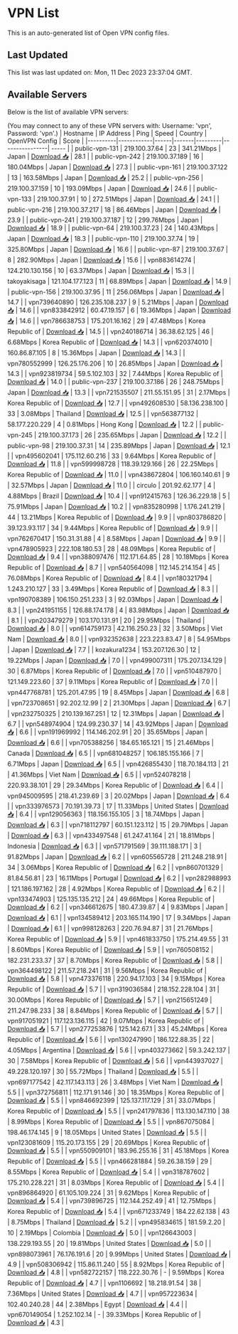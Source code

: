 # VPN List

This is an auto-generated list of Open VPN config files.

## Last Updated

This list was last updated on: Mon, 11 Dec 2023 23:37:04 GMT.

## Available Servers

Below is the list of available VPN servers:

(You may connect to any of these VPN servers with: Username: 'vpn', Password: 'vpn'.)
| Hostname | IP Address | Ping | Speed | Country | OpenVPN Config | Score |
|----------|------------|------|-------|---------|----------------| ----- |
| public-vpn-131 | 219.100.37.64 | 23 | 341.21Mbps | Japan | [Download 📥](./configs/server_0_JP.ovpn) | 28.1 |
| public-vpn-242 | 219.100.37.189 | 16 | 180.04Mbps | Japan | [Download 📥](./configs/server_1_JP.ovpn) | 27.3 |
| public-vpn-161 | 219.100.37.122 | 13 | 163.58Mbps | Japan | [Download 📥](./configs/server_2_JP.ovpn) | 25.2 |
| public-vpn-256 | 219.100.37.159 | 10 | 193.09Mbps | Japan | [Download 📥](./configs/server_3_JP.ovpn) | 24.6 |
| public-vpn-133 | 219.100.37.91 | 10 | 272.51Mbps | Japan | [Download 📥](./configs/server_4_JP.ovpn) | 24.1 |
| public-vpn-216 | 219.100.37.217 | 18 | 86.46Mbps | Japan | [Download 📥](./configs/server_5_JP.ovpn) | 23.9 |
| public-vpn-241 | 219.100.37.187 | 12 | 299.76Mbps | Japan | [Download 📥](./configs/server_6_JP.ovpn) | 18.9 |
| public-vpn-64 | 219.100.37.23 | 24 | 140.43Mbps | Japan | [Download 📥](./configs/server_7_JP.ovpn) | 18.3 |
| public-vpn-110 | 219.100.37.74 | 19 | 325.80Mbps | Japan | [Download 📥](./configs/server_8_JP.ovpn) | 16.6 |
| public-vpn-87 | 219.100.37.67 | 8 | 282.90Mbps | Japan | [Download 📥](./configs/server_9_JP.ovpn) | 15.6 |
| vpn883614274 | 124.210.130.156 | 10 | 63.37Mbps | Japan | [Download 📥](./configs/server_10_JP.ovpn) | 15.3 |
| takoyakisaga | 121.104.177.123 | 11 | 68.89Mbps | Japan | [Download 📥](./configs/server_11_JP.ovpn) | 14.9 |
| public-vpn-156 | 219.100.37.95 | 11 | 256.06Mbps | Japan | [Download 📥](./configs/server_12_JP.ovpn) | 14.7 |
| vpn739640890 | 126.235.108.237 | 9 | 5.21Mbps | Japan | [Download 📥](./configs/server_13_JP.ovpn) | 14.6 |
| vpn833842912 | 60.47.19.157 | 6 | 19.36Mbps | Japan | [Download 📥](./configs/server_14_JP.ovpn) | 14.6 |
| vpn786638753 | 175.201.16.162 | 29 | 47.48Mbps | Korea Republic of | [Download 📥](./configs/server_15_KR.ovpn) | 14.5 |
| vpn240186714 | 36.38.62.125 | 46 | 6.68Mbps | Korea Republic of | [Download 📥](./configs/server_16_KR.ovpn) | 14.3 |
| vpn620374010 | 160.86.87.105 | 8 | 15.36Mbps | Japan | [Download 📥](./configs/server_17_JP.ovpn) | 14.3 |
| vpn780552999 | 126.25.176.206 | 10 | 26.85Mbps | Japan | [Download 📥](./configs/server_18_JP.ovpn) | 14.3 |
| vpn923819734 | 59.5.102.103 | 32 | 7.44Mbps | Korea Republic of | [Download 📥](./configs/server_19_KR.ovpn) | 14.0 |
| public-vpn-237 | 219.100.37.186 | 26 | 248.75Mbps | Japan | [Download 📥](./configs/server_20_JP.ovpn) | 13.3 |
| vpn721535507 | 211.55.151.95 | 31 | 2.17Mbps | Korea Republic of | [Download 📥](./configs/server_21_KR.ovpn) | 12.7 |
| vpn492608530 | 58.136.238.100 | 33 | 3.08Mbps | Thailand | [Download 📥](./configs/server_22_TH.ovpn) | 12.5 |
| vpn563877132 | 58.177.220.229 | 4 | 0.81Mbps | Hong Kong | [Download 📥](./configs/server_23_HK.ovpn) | 12.2 |
| public-vpn-245 | 219.100.37.173 | 26 | 235.65Mbps | Japan | [Download 📥](./configs/server_24_JP.ovpn) | 12.2 |
| public-vpn-98 | 219.100.37.31 | 14 | 235.89Mbps | Japan | [Download 📥](./configs/server_25_JP.ovpn) | 12.1 |
| vpn495602041 | 175.112.60.216 | 33 | 9.64Mbps | Korea Republic of | [Download 📥](./configs/server_26_KR.ovpn) | 11.8 |
| vpn599998728 | 118.39.129.166 | 26 | 22.25Mbps | Korea Republic of | [Download 📥](./configs/server_27_KR.ovpn) | 11.0 |
| vpn438672804 | 106.160.140.61 | 9 | 32.57Mbps | Japan | [Download 📥](./configs/server_28_JP.ovpn) | 11.0 |
| circulo | 201.92.62.177 | 4 | 4.88Mbps | Brazil | [Download 📥](./configs/server_29_BR.ovpn) | 10.4 |
| vpn912415763 | 126.36.229.18 | 5 | 75.91Mbps | Japan | [Download 📥](./configs/server_30_JP.ovpn) | 10.2 |
| vpn835280998 | 1.176.241.219 | 44 | 13.21Mbps | Korea Republic of | [Download 📥](./configs/server_31_KR.ovpn) | 9.9 |
| vpn803786820 | 39.123.93.117 | 34 | 9.44Mbps | Korea Republic of | [Download 📥](./configs/server_32_KR.ovpn) | 9.9 |
| vpn762670417 | 150.31.31.88 | 4 | 8.58Mbps | Japan | [Download 📥](./configs/server_33_JP.ovpn) | 9.9 |
| vpn478905923 | 222.108.180.53 | 28 | 48.09Mbps | Korea Republic of | [Download 📥](./configs/server_34_KR.ovpn) | 9.4 |
| vpn388097476 | 112.171.64.85 | 28 | 10.18Mbps | Korea Republic of | [Download 📥](./configs/server_35_KR.ovpn) | 8.7 |
| vpn540564098 | 112.145.214.154 | 45 | 76.08Mbps | Korea Republic of | [Download 📥](./configs/server_36_KR.ovpn) | 8.4 |
| vpn180321794 | 1.243.210.127 | 33 | 3.49Mbps | Korea Republic of | [Download 📥](./configs/server_37_KR.ovpn) | 8.3 |
| vpn190708389 | 106.150.251.233 | 3 | 92.03Mbps | Japan | [Download 📥](./configs/server_38_JP.ovpn) | 8.3 |
| vpn241951155 | 126.88.174.178 | 4 | 83.98Mbps | Japan | [Download 📥](./configs/server_39_JP.ovpn) | 8.1 |
| vpn203479279 | 103.170.131.91 | 20 | 29.95Mbps | Thailand | [Download 📥](./configs/server_40_TH.ovpn) | 8.0 |
| vpn614759173 | 42.116.250.23 | 32 | 3.50Mbps | Viet Nam | [Download 📥](./configs/server_41_VN.ovpn) | 8.0 |
| vpn932352638 | 223.223.83.47 | 8 | 54.95Mbps | Japan | [Download 📥](./configs/server_42_JP.ovpn) | 7.7 |
| kozakura1234 | 153.207.126.30 | 12 | 19.22Mbps | Japan | [Download 📥](./configs/server_43_JP.ovpn) | 7.0 |
| vpn499007311 | 175.207.134.129 | 30 | 6.87Mbps | Korea Republic of | [Download 📥](./configs/server_44_KR.ovpn) | 7.0 |
| vpn510487970 | 121.149.223.60 | 37 | 9.11Mbps | Korea Republic of | [Download 📥](./configs/server_45_KR.ovpn) | 7.0 |
| vpn447768781 | 125.201.47.95 | 19 | 8.45Mbps | Japan | [Download 📥](./configs/server_46_JP.ovpn) | 6.8 |
| vpn723708651 | 92.202.12.99 | 2 | 21.30Mbps | Japan | [Download 📥](./configs/server_47_JP.ovpn) | 6.7 |
| vpn232750325 | 210.139.167.251 | 12 | 12.31Mbps | Japan | [Download 📥](./configs/server_48_JP.ovpn) | 6.7 |
| vpn548974904 | 124.99.230.37 | 14 | 43.92Mbps | Japan | [Download 📥](./configs/server_49_JP.ovpn) | 6.6 |
| vpn191969992 | 114.146.202.91 | 20 | 35.65Mbps | Japan | [Download 📥](./configs/server_50_JP.ovpn) | 6.6 |
| vpn705388256 | 184.65.165.121 | 15 | 21.46Mbps | Canada | [Download 📥](./configs/server_51_CA.ovpn) | 6.5 |
| vpn681048257 | 106.185.155.166 | 7 | 6.71Mbps | Japan | [Download 📥](./configs/server_52_JP.ovpn) | 6.5 |
| vpn426855430 | 118.70.184.113 | 21 | 41.36Mbps | Viet Nam | [Download 📥](./configs/server_53_VN.ovpn) | 6.5 |
| vpn524078218 | 220.93.38.101 | 29 | 29.34Mbps | Korea Republic of | [Download 📥](./configs/server_54_KR.ovpn) | 6.4 |
| vpn945009595 | 218.41.239.69 | 3 | 20.02Mbps | Japan | [Download 📥](./configs/server_55_JP.ovpn) | 6.4 |
| vpn333976573 | 70.191.39.73 | 17 | 11.33Mbps | United States | [Download 📥](./configs/server_56_US.ovpn) | 6.4 |
| vpn129056363 | 118.156.155.105 | 3 | 18.74Mbps | Japan | [Download 📥](./configs/server_57_JP.ovpn) | 6.3 |
| vpn718112797 | 60.151.123.112 | 15 | 29.79Mbps | Japan | [Download 📥](./configs/server_58_JP.ovpn) | 6.3 |
| vpn433497548 | 61.247.41.164 | 21 | 18.81Mbps | Indonesia | [Download 📥](./configs/server_59_ID.ovpn) | 6.3 |
| vpn571791569 | 39.111.188.171 | 3 | 91.82Mbps | Japan | [Download 📥](./configs/server_60_JP.ovpn) | 6.2 |
| vpn605565728 | 211.248.218.91 | 34 | 3.06Mbps | Korea Republic of | [Download 📥](./configs/server_61_KR.ovpn) | 6.2 |
| vpn860701329 | 81.84.56.81 | 23 | 16.11Mbps | Portugal | [Download 📥](./configs/server_62_PT.ovpn) | 6.2 |
| vpn282988993 | 121.186.197.162 | 28 | 4.92Mbps | Korea Republic of | [Download 📥](./configs/server_63_KR.ovpn) | 6.2 |
| vpn133474903 | 125.135.135.212 | 24 | 49.66Mbps | Korea Republic of | [Download 📥](./configs/server_64_KR.ovpn) | 6.2 |
| vpn346612675 | 180.47.39.87 | 4 | 9.83Mbps | Japan | [Download 📥](./configs/server_65_JP.ovpn) | 6.1 |
| vpn134589412 | 203.165.114.190 | 17 | 9.34Mbps | Japan | [Download 📥](./configs/server_66_JP.ovpn) | 6.1 |
| vpn998128263 | 220.76.94.87 | 31 | 21.76Mbps | Korea Republic of | [Download 📥](./configs/server_67_KR.ovpn) | 5.9 |
| vpn461833750 | 175.214.49.55 | 31 | 8.60Mbps | Korea Republic of | [Download 📥](./configs/server_68_KR.ovpn) | 5.9 |
| vpn760508152 | 182.231.233.37 | 37 | 8.70Mbps | Korea Republic of | [Download 📥](./configs/server_69_KR.ovpn) | 5.8 |
| vpn364498122 | 211.57.218.241 | 31 | 9.56Mbps | Korea Republic of | [Download 📥](./configs/server_70_KR.ovpn) | 5.8 |
| vpn473376118 | 220.94.17.103 | 34 | 9.15Mbps | Korea Republic of | [Download 📥](./configs/server_71_KR.ovpn) | 5.7 |
| vpn319036584 | 218.152.228.104 | 31 | 30.00Mbps | Korea Republic of | [Download 📥](./configs/server_72_KR.ovpn) | 5.7 |
| vpn215651249 | 211.247.98.233 | 38 | 8.84Mbps | Korea Republic of | [Download 📥](./configs/server_73_KR.ovpn) | 5.7 |
| vpn917051921 | 117.123.136.115 | 42 | 9.07Mbps | Korea Republic of | [Download 📥](./configs/server_74_KR.ovpn) | 5.7 |
| vpn277253876 | 125.142.67.1 | 33 | 45.24Mbps | Korea Republic of | [Download 📥](./configs/server_75_KR.ovpn) | 5.6 |
| vpn130247990 | 186.122.88.35 | 22 | 4.05Mbps | Argentina | [Download 📥](./configs/server_76_AR.ovpn) | 5.6 |
| vpn403273662 | 59.3.242.137 | 30 | 7.58Mbps | Korea Republic of | [Download 📥](./configs/server_77_KR.ovpn) | 5.6 |
| vpn443937027 | 49.228.120.197 | 30 | 55.72Mbps | Thailand | [Download 📥](./configs/server_78_TH.ovpn) | 5.5 |
| vpn697177542 | 42.117.143.113 | 26 | 3.48Mbps | Viet Nam | [Download 📥](./configs/server_79_VN.ovpn) | 5.5 |
| vpn372756811 | 112.171.91.146 | 30 | 18.35Mbps | Korea Republic of | [Download 📥](./configs/server_80_KR.ovpn) | 5.5 |
| vpn846692399 | 125.137.117.129 | 31 | 33.07Mbps | Korea Republic of | [Download 📥](./configs/server_81_KR.ovpn) | 5.5 |
| vpn241797836 | 113.130.147.110 | 38 | 8.99Mbps | Korea Republic of | [Download 📥](./configs/server_82_KR.ovpn) | 5.5 |
| vpn867075084 | 198.46.174.145 | 9 | 18.05Mbps | United States | [Download 📥](./configs/server_83_US.ovpn) | 5.5 |
| vpn123081609 | 115.20.173.155 | 29 | 20.69Mbps | Korea Republic of | [Download 📥](./configs/server_84_KR.ovpn) | 5.5 |
| vpn550909101 | 183.96.255.16 | 31 | 45.18Mbps | Korea Republic of | [Download 📥](./configs/server_85_KR.ovpn) | 5.5 |
| vpn466281884 | 59.26.38.159 | 29 | 8.55Mbps | Korea Republic of | [Download 📥](./configs/server_86_KR.ovpn) | 5.4 |
| vpn318787602 | 175.210.228.221 | 31 | 8.03Mbps | Korea Republic of | [Download 📥](./configs/server_87_KR.ovpn) | 5.4 |
| vpn896864920 | 61.105.109.224 | 31 | 9.62Mbps | Korea Republic of | [Download 📥](./configs/server_88_KR.ovpn) | 5.4 |
| vpn739896725 | 112.144.252.49 | 41 | 12.75Mbps | Korea Republic of | [Download 📥](./configs/server_89_KR.ovpn) | 5.4 |
| vpn671233749 | 184.22.62.138 | 43 | 8.75Mbps | Thailand | [Download 📥](./configs/server_90_TH.ovpn) | 5.2 |
| vpn495834615 | 181.59.2.20 | 10 | 2.19Mbps | Colombia | [Download 📥](./configs/server_91_CO.ovpn) | 5.0 |
| vpn126643003 | 138.229.193.55 | 20 | 19.81Mbps | United States | [Download 📥](./configs/server_92_US.ovpn) | 5.0 |
| vpn898073961 | 76.176.191.6 | 20 | 9.99Mbps | United States | [Download 📥](./configs/server_93_US.ovpn) | 4.9 |
| vpn508306942 | 115.86.11.240 | 55 | 8.92Mbps | Korea Republic of | [Download 📥](./configs/server_94_KR.ovpn) | 4.8 |
| vpn582722157 | 118.222.30.76 | - | 9.59Mbps | Korea Republic of | [Download 📥](./configs/server_95_KR.ovpn) | 4.7 |
| vpn1106692 | 18.218.91.54 | 38 | 7.36Mbps | United States | [Download 📥](./configs/server_96_US.ovpn) | 4.7 |
| vpn957223634 | 102.40.240.28 | 44 | 2.38Mbps | Egypt | [Download 📥](./configs/server_97_EG.ovpn) | 4.4 |
| vpn670149054 | 1.252.102.14 | - | 39.33Mbps | Korea Republic of | [Download 📥](./configs/server_98_KR.ovpn) | 4.3 |
